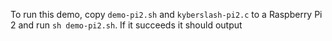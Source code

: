 To run this demo, copy `demo-pi2.sh` and `kyberslash-pi2.c` to a Raspberry Pi 2 and run `sh demo-pi2.sh`.
If it succeeds it should output 